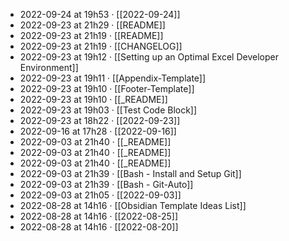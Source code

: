 - 2022-09-24 at 19h53 · [[2022-09-24]]
- 2022-09-23 at 21h29 · [[README]]
- 2022-09-23 at 21h19 · [[README]]
- 2022-09-23 at 21h19 · [[CHANGELOG]]
- 2022-09-23 at 19h12 · [[Setting up an Optimal Excel Developer Environment]]
- 2022-09-23 at 19h11 · [[Appendix-Template]]
- 2022-09-23 at 19h10 · [[Footer-Template]]
- 2022-09-23 at 19h10 · [[_README]]
- 2022-09-23 at 19h03 · [[Test Code Block]]
- 2022-09-23 at 18h22 · [[2022-09-23]]
- 2022-09-16 at 17h28 · [[2022-09-16]]
- 2022-09-03 at 21h40 · [[_README]]
- 2022-09-03 at 21h40 · [[_README]]
- 2022-09-03 at 21h40 · [[_README]]
- 2022-09-03 at 21h39 · [[Bash - Install and Setup Git]]
- 2022-09-03 at 21h39 · [[Bash - Git-Auto]]
- 2022-09-03 at 21h05 · [[2022-09-03]]
- 2022-08-28 at 14h16 · [[Obsidian Template Ideas List]]
- 2022-08-28 at 14h16 · [[2022-08-25]]
- 2022-08-28 at 14h16 · [[2022-08-20]]
